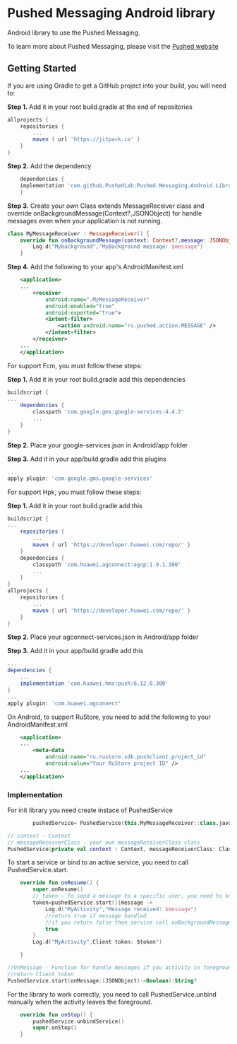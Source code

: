# Pushed Messaging Android library

Android library to use the Pushed Messaging.

To learn more about Pushed Messaging, please visit the [Pushed website](https://pushed.ru)

## Getting Started

If you are using Gradle to get a GitHub project into your build, you will need to:

**Step 1.** Add it in your root build.gradle at the end of repositories 

```gradle
allprojects {
	repositories {
		...
		maven { url 'https://jitpack.io' }
	}
}
```

**Step 2.** Add the dependency

```gradle
    dependencies {
	implementation 'com.github.PushedLab:Pushed.Messaging.Android.Library:1.3.0'
    }
``` 

**Step 3.** Create your own Class extends MessageReceiver class and override onBackgroundMessage(Context?,JSONObject) 
for handle messages even when your application is not running.

```kotlin
class MyMessageReceiver : MessageReceiver() {
    override fun onBackgroundMessage(context: Context?,message: JSONObject) {
        Log.d("Mybackground","MyBackground message: $message")
    }
```

**Step 4.** Add the following to your app's AndroidManifest.xml

```xml
    <application>
    ...
        <receiver
            android:name=".MyMessageReceiver"
            android:enabled="true"
            android:exported="true">
            <intent-filter>
                <action android:name="ru.pushed.action.MESSAGE" />
            </intent-filter>
        </receiver>
    ...
    </application>
```

For support Fcm, you must follow these steps:

**Step 1.** Add it in your root build.gradle add this dependencies 

```gradle
buildscript {
...
    dependencies {
        classpath 'com.google.gms:google-services:4.4.2'
        ...
    }
}

```

**Step 2.** Place your google-services.json in Android/app folder

**Step 3.** Add it in your app/build.gradle add this plugins 

```gradle
...
apply plugin: 'com.google.gms.google-services'
```

For support Hpk, you must follow these steps:

**Step 1.** Add it in your root build.gradle add this 

```gradle
buildscript {
...
    repositories {
        ...
        maven { url 'https://developer.huawei.com/repo/' }
    }
    dependencies {
        classpath 'com.huawei.agconnect:agcp:1.9.1.300'
        ...
    }
}
allprojects {
    repositories {
        ...
        maven { url 'https://developer.huawei.com/repo/' }
    }
}

```

**Step 2.** Place your agconnect-services.json in Android/app folder

**Step 3.** Add it in your app/build.gradle add this 

```gradle
...
dependencies {
    ...
    implementation 'com.huawei.hms:push:6.12.0.300'
}
...
apply plugin: 'com.huawei.agconnect' 
```

On Android, to support RuStore, you need to add the following to your AndroidManifest.xml

```xml
    <application>
    ...
        <meta-data
            android:name="ru.rustore.sdk.pushclient.project_id"
            android:value="Your RuStore project ID" />
    ...
    </application>
```


### Implementation

For init library you need create instace of PushedService 

```kotlin
        pushedService= PushedService(this,MyMessageReceiver::class.java)
```

```kotlin
// context - Context
// messageReceiverClass - your own messageReceiverClass class
PushedService(private val context : Context, messageReceiverClass: Class<*>?);

```

To start a service or bind to an active service, you need to call PushedService.start.

```kotlin
    override fun onResume() {
        super.onResume()
        // token - To send a message to a specific user, you need to know his Client token.
        token=pushedService.start(){message ->
            Log.d("MyActivity","Message received: $message")
            //return true if message handled.
            //if you return false then service call onBackgroundMessage.
            true
        }
        Log.d("MyActivity",Client token: $token")

    }
```

```kotlin
//OnMessage - Function for handle messages if you activity in foreground
//return Client token
PushedService.start(onMessage:(JSONObject)->Boolean):String?
```

For the library to work correctly, you need to call PushedService.unbind manually when the activity leaves the foreground.

```kotlin
    override fun onStop() {
        pushedService.unbindService()
        super.onStop()
    }
```



